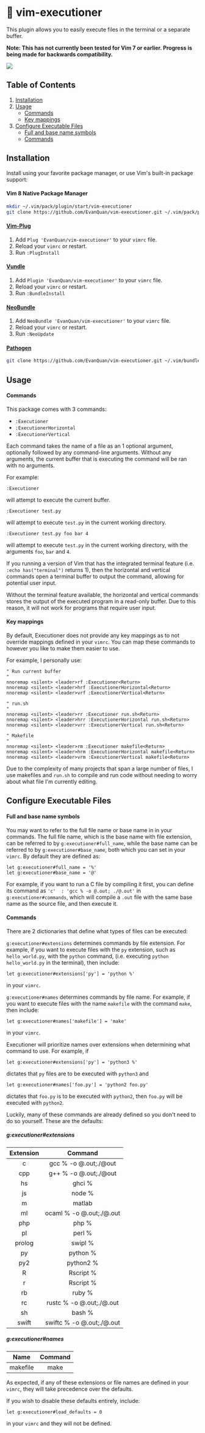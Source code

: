 # :sunrise_over_mountains: vim-executioner

This plugin allows you to easily execute files in the terminal or a separate
buffer.

**Note: This has not currently been tested for Vim 7 or earlier. Progress is being made for backwards compatibility.**

![](https://raw.githubusercontent.com/wiki/EvanQuan/vim-executioner/executioner.PNG)

Table of Contents
-----------------
1. [Installation](#installation)
2. [Usage](#usage)
    - [Commands](#commands)
    - [Key mappings](#key-mappings)
3. [Configure Executable Files](#configure-executable-files)
    - [Full and base name symbols](#full-and-base-name-symbols)
    - [Commands](#commands-1)

## Installation

Install using your favorite package manager, or use Vim's built-in package
support:

#### Vim 8 Native Package Manager

```bash
mkdir ~/.vim/pack/plugin/start/vim-executioner
git clone https://github.com/EvanQuan/vim-executioner.git ~/.vim/pack/plugin/start/vim-executioner
```

#### [Vim-Plug](https://github.com/junegunn/vim-plug)

1. Add `Plug 'EvanQuan/vim-executioner'` to your `vimrc` file.
2. Reload your `vimrc` or restart.
3. Run `:PlugInstall`

#### [Vundle](https://github.com/VundleVim/Vundle.vim)

1. Add `Plugin 'EvanQuan/vim-executioner'` to your `vimrc` file.
2. Reload your `vimrc` or restart.
3. Run `:BundleInstall`

#### [NeoBundle](https://github.com/Shougo/neobundle.vim)

1. Add `NeoBundle 'EvanQuan/vim-executioner'` to your `vimrc` file.
2. Reload your `vimrc` or restart.
3. Run `:NeoUpdate`

#### [Pathogen](https://github.com/tpope/vim-pathogen)

```bash
git clone https://github.com/EvanQuan/vim-executioner.git ~/.vim/bundle/vim-executioner
```

## Usage

#### Commands

This package comes with 3 commands:

- `:Executioner`
- `:ExecutionerHorizontal`
- `:ExecutionerVertical`

Each command takes the name of a file as an 1 optional argument, optionally
followed by any command-line arguments. Without any arguments, the current
buffer that is executing the command will be ran with no arguments.

For example:
```
:Executioner
```
will attempt to execute the current buffer.
```
:Executioner test.py
```
will attempt to execute `test.py` in the current working directory.
```
:Executioner test.py foo bar 4
```
will attempt to execute `test.py` in the current working directory, with the
arguments `foo`, `bar` and `4`.

If you running a version of Vim that has the integrated terminal feature (i.e.
`:echo has("terminal")` returns 1), then the horizontal and vertical commands
open a terminal buffer to output the command, allowing for potential user
input.

Without the terminal feature available, the horizontal and vertical commands
stores the output of the executed program in a read-only buffer. Due to this
reason, it will not work for programs that require user input.

#### Key mappings

By default, Executioner does not provide any key mappings as to not override
mappings defined in your `vimrc`. You can map these commands to however you
like to make them easier to use.

For example, I personally use:

```vim
" Run current buffer
"
nnoremap <silent> <leader>rf :Executioner<Return>
nnoremap <silent> <leader>hrf :ExecutionerHorizontal<Return>
nnoremap <silent> <leader>vrf :ExecutionerVertical<Return>

" run.sh
"
nnoremap <silent> <leader>rr :Executioner run.sh<Return>
nnoremap <silent> <leader>hrr :ExecutionerHorizontal run.sh<Return>
nnoremap <silent> <leader>vrr :ExecutionerVertical run.sh<Return>

" Makefile
"
nnoremap <silent> <leader>rm :Executioner makefile<Return>
nnoremap <silent> <leader>hrm :ExecutionerHorizontal makefile<Return>
nnoremap <silent> <leader>vrm :ExecutionerVertical makefile<Return>
```

Due to the complexity of many projects that span a large number of files, I use
makefiles and `run.sh` to compile and run code without needing to worry about
what file I'm currently editing.

## Configure Executable Files

#### Full and base name symbols

You may want to refer to the full file name or base name in in your commands.
The full file name, which is the base name with file extension, can be referred
to by `g:executioner#full_name`, while the base name can be referred to by
`g:executioner#base_name`, both which you can set in your `vimrc`. By default
they are defined as:

 ```vim
let g:executioner#full_name = '%'
let g:executioner#base_name = '@'
 ```

For example, if you want to run a C file by compiling it first, you can define
its command as `'c'  : 'gcc % -o @.out; ./@.out'` in `g:executioner#commands`,
which will compile a `.out` file with the same base name as the source file,
and then execute it.

#### Commands

There are 2 dictionaries that define what types of files can be executed:

`g:executioner#extensions` determines commands by file extension. For example,
if you want to execute files with the `py` extension, such as
`hello_world.py`, with the `python` command, (i.e. executing `python
hello_world.py` in the terminal), then include:
```vim
let g:executioner#extensions['py'] = 'python %'
```
in your `vimrc`.

`g:executioner#names` determines commands by file name. For example, if you
want to execute files with the name `makefile` with the command `make`, then
include:
```vim
let g:executioner#names['makefile'] = 'make'
```
in your `vimrc`.

Executioner will prioritize names over extensions when determining what
command to use. For example, if
```vim
let g:executioner#extensions['py'] = 'python3 %'
```
dictates that `py` files are to be executed with `python3` and
```vim
let g:executioner#names['foo.py'] = 'python2 foo.py'
```
dictates that `foo.py` is to be executed with `python2`, then `foo.py` will be
executed with `python2`.

Luckily, many of these commands are already defined so you don't need to do so
yourself. These are the defaults:

##### g:executioner#extensions
| Extension | Command                   |
|:---------:|:-------------------------:|
| c         | gcc % -o @.out;./@out     |
| cpp       | g++ % -o @.out;./@out     |
| hs        | ghci %                    |
| js        | node %                    |
| m         | matlab                    |
| ml        | ocaml % -o @.out;./@.out  |
| php       | php %                     |
| pl        | perl %                    |
| prolog    | swipl %                   |
| py        | python %                  |
| py2       | python2 %                 |
| R         | Rscript %                 |
| r         | Rscript %                 |
| rb        | ruby %                    |
| rc        | rustc % -o @.out;./@.out  |
| sh        | bash %                    |
| swift     | swiftc % -o @.out;./@.out |

##### g:executioner#names
| Name     | Command  |
|:--------:|:--------:|
| makefile | make     |

As expected, if any of these extensions or file names are defined in your
`vimrc`, they will take precedence over the defaults.

If you wish to disable these defaults entirely, include:
```vim
let g:executioner#load_defaults = 0
```
in your `vimrc` and they will not be defined.
